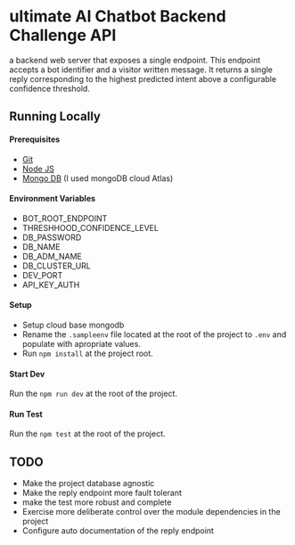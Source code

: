 # ultimate AI Chatbot Backend Challenge API
a backend web server that exposes a single endpoint. This endpoint accepts a bot identifier and a visitor written message.
It returns a single reply corresponding to the highest predicted intent above a configurable confidence threshold.

## Running Locally

#### Prerequisites
* [Git](https://git-scm.com/downloads)
* [Node JS](https://nodejs.org/en/)
* [Mongo DB](https://www.mongodb.com) (I used mongoDB cloud Atlas)

#### Environment Variables

* BOT_ROOT_ENDPOINT
* THRESHHOOD_CONFIDENCE_LEVEL
* DB_PASSWORD
* DB_NAME
* DB_ADM_NAME
* DB_CLUSTER_URL
* DEV_PORT
* API_KEY_AUTH

#### Setup

* Setup cloud base mongodb
* Rename the `.sampleenv` file located at the root of the project to `.env` and populate with apropriate values.
* Run `npm install` at the project root.

#### Start Dev
Run the `npm run dev` at the root of the project.

#### Run Test
Run the `npm test` at the root of the project.

## TODO

* Make the project database agnostic
* Make the reply endpoint more fault tolerant
* make the test more robust and complete
* Exercise more deliberate control over the module dependencies in the project
* Configure auto documentation of the reply endpoint
